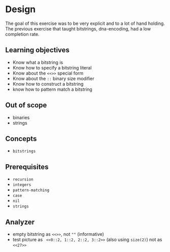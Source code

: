 # Design

The goal of this exercise was to be very explicit and to a lot of hand holding. The previous exercise that taught bitstrings, dna-encoding, had a low completion rate.

## Learning objectives

- Know what a bitstring is
- Know how to specify a bitstring literal
- Know about the `<<>>` special form
- Know about the `::` binary size modifier
- Know how to construct a bitstring
- know how to pattern match a bitstring

## Out of scope

- binaries
- strings

## Concepts

- `bitstrings`

## Prerequisites

- `recursion`
- `integers`
- `pattern-matching`
- `case`
- `nil`
- `strings`

## Analyzer

- empty bitstring as `<<>>`, not `""` (informative)
- test picture as ` <<0::2, 1::2, 2::2, 3::2>>` (also using `size(2)`) not as `<<27>>` 
